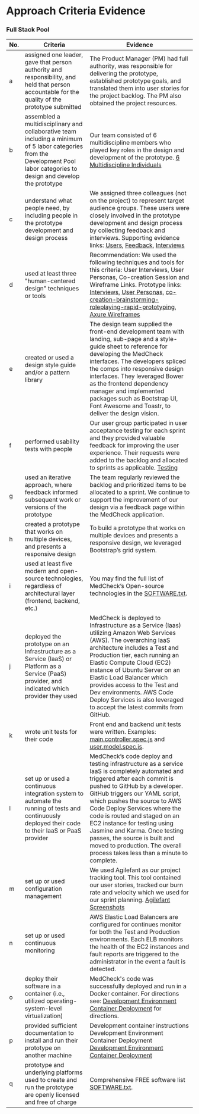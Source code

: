 # Approach Criteria Evidence

### Full Stack Pool
No. | Criteria | Evidence 
--- | --- | ---
a | assigned one leader, gave that person authority and responsibility, and held that person accountable for the quality of the prototype submitted | The Product Manager (PM) had full authority, was responsible for delivering the prototype, established prototype goals, and translated them into user stories for the project backlog. The PM also obtained the project resources.
b | assembled a multidisciplinary and collaborative team including a minimum of 5 labor categories from the Development Pool labor categories to design and develop the prototype | Our team consisted of 6 multidiscipline members who played key roles in the design and development of the prototype. [6 Multidiscipline Individuals](https://github.com/inforeliance/MedCheck/blob/master/Artifacts/Project%20Planning/Files/6%20Multidiscipline%20Individuals.md)
c | understand what people need, by including people in the prototype development and design process | We assigned three colleagues (not on the project) to represent target audience groups. These users were closely involved in the prototype development and design process by collecting feedback and interviews. Supporting evidence links: [Users](https://github.com/inforeliance/MedCheck/blob/master/Artifacts/Design/Design.md#users), [Feedback](https://github.com/inforeliance/MedCheck/blob/master/Artifacts/Design/Design.md#user-feedback), [Interviews](https://github.com/inforeliance/MedCheck/blob/master/Artifacts/Design/Design.md#interviews)
d | used at least three "human-centered design" techniques or tools | Recommendation: We used the following techniques and tools for this criteria: User Interviews, User Personas, Co-creation Session and Wireframe Links. Prototype links: [Interviews](https://github.com/inforeliance/MedCheck/blob/master/Artifacts/Design/Design.md#interviews), [User Personas](https://github.com/inforeliance/MedCheck/blob/master/Artifacts/Design/Design.md#user-personas), [co-creation-brainstorming-roleplaying-rapid-prototyping](https://github.com/inforeliance/MedCheck/blob/master/Artifacts/Design/Design.md#co-creation-brainstorming-roleplaying-rapid-prototyping), [Axure Wireframes](https://github.com/inforeliance/MedCheck/blob/master/Artifacts/Design/Design.md#axure-wire-frames) 
e | created or used a design style guide and/or a pattern library | The design team supplied the front-end development team with landing, sub-page and a style-guide sheet to reference for developing the MedCheck interfaces. The developers spliced the comps into responsive design interfaces. They leveraged Bower as the frontend dependency manager and implemented packages such as Bootstrap UI, Font Awesome and Toastr, to deliver the design vision.
f | performed usability tests with people | Our user group participated in user acceptance testing for each sprint and they provided valuable feedback for improving the user experience.  Their requests were added to the backlog and allocated to sprints as applicable. [Testing](https://github.com/inforeliance/MedCheck/blob/master/Artifacts/Testing/Testing.md)    
g | used an iterative approach, where feedback informed subsequent work or versions of the prototype | The team regularly reviewed the backlog and prioritized items to be allocated to a sprint.  We continue to support the improvement of our design via a feedback page within the MedCheck application.
h | created a prototype that works on multiple devices, and presents a responsive design | To build a prototype that works on multiple devices and presents a responsive design, we leveraged Bootstrap’s grid system.
i | used at least five modern and open-source technologies, regardless of architectural layer (frontend, backend, etc.) | You may find the full list of MedCheck’s Open-source technologies in the [SOFTWARE.txt](https://github.com/inforeliance/MedCheck/blob/master/SOFTWARE.txt). 
j | deployed the prototype on an Infrastructure as a Service (IaaS) or Platform as a Service (PaaS) provider, and indicated which provider they used | MedCheck is deployed to Infrastructure as a Service (Iaas) utilizing Amazon Web Services (AWS). The overarching IaaS architecture includes a Test and Production tier, each running an Elastic Compute Cloud (EC2) instance of Ubuntu Server on an Elastic Load Balancer which provides access to the Test and Dev environments. AWS Code Deploy Services is also leveraged to accept the latest commits from GitHub.
k | wrote unit tests for their code | Front end and backend unit tests were written. Examples: [main.controller.spec.js](https://github.com/inforeliance/MedCheck/blob/master/Source/client/app/main/main.controller.spec.js) and [user.model.spec.js](https://github.com/inforeliance/MedCheck/blob/master/Source/server/api/user/user.model.spec.js). 
l | set up or used a continuous integration system to automate the running of tests and continuously deployed their code to their IaaS or PaaS provider | MedCheck’s code deploy and testing infrastructure as a service IaaS is completely automated and triggered after each commit is pushed to GitHub by a developer. GitHub triggers our YAML script, which pushes the source to AWS Code Deploy Services where the code is routed and staged on an EC2 instance for testing using Jasmine and Karma. Once testing passes, the source is built and moved to production. The overall process takes less than a minute to complete.
m | set up or used configuration management | We used Agilefant as our project tracking tool.  This tool contained our user stories, tracked our burn rate and velocity which we used for our sprint planning. [Agilefant Screenshots](https://github.com/inforeliance/MedCheck/blob/master/Artifacts/Project%20Planning/Files/Agilefant%20Screenshots.md)  
n | set up or used continuous monitoring | AWS Elastic Load Balancers are configured for continues monitor for both the Test and Production environments. Each ELB monitors the health of the EC2 instances and fault reports are triggered to the administrator in the event a fault is detected.
o | deploy their software in a container (i.e., utilized operating-system-level virtualization) | MedCheck's code was successfully deployed and run in a Docker container. For directions see: [Development Environment Container Deployment](https://github.com/inforeliance/MedCheck/blob/master/Artifacts/Development/Development.md#development-environment-container-deployment) for directions.
p | provided sufficient documentation to install and run their prototype on another machine | Development container instructions Development Environment Container Deployment [Development Environment Container Deployment](https://github.com/inforeliance/MedCheck/blob/master/Artifacts/Development/Development.md#development-environment-container-deployment)
q | prototype and underlying platforms used to create and run the prototype are openly licensed and free of charge | Comprehensive FREE software list [SOFTWARE.txt](https://github.com/inforeliance/MedCheck/blob/master/SOFTWARE.txt).
